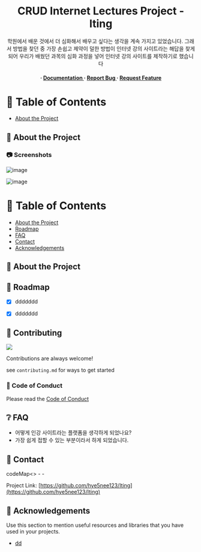 <div align='center'>

<h1>CRUD  Internet Lectures Project -Iting</h1>
<p>학원에서 배운 것에서 더 심화해서 배우고 싶다는 생각을 계속 가지고 있었습니다. 그래서 방법을 찾던 중 가장 손쉽고 제약이 덜한 방법이 인터넷 강의 사이트라는 해답을 찾게 되어 우리가 배웠던 과목의 심화 과정을 넣어 인터넷 강의 사이트를 제작하기로 했습니다 </p>

<h4> <span> · </span> <a href="https://github.com/hye5nee123/Iting/blob/master/README.md"> Documentation </a> <span> · </span> <a href="https://github.com/hye5nee123/Iting/issues"> Report Bug </a> <span> · </span> <a href="https://github.com/hye5nee123/Iting/issues"> Request Feature </a> </h4>


</div>

# :notebook_with_decorative_cover: Table of Contents

- [About the Project](#star2-about-the-project)


## :star2: About the Project

### :camera: Screenshots
![image](https://github.com/hye5nee123/Iting/assets/152113818/047264bd-c20c-4ddd-8a52-2709812b2e38)

![image](https://github.com/hye5nee123/Iting/assets/152113818/4e8e0b97-4aa8-4289-9958-d3a749d07dd4)
<!--스크린샷 들어올 자리!-->


</div>

# :notebook_with_decorative_cover: Table of Contents

- [About the Project](#star2-about-the-project)
- [Roadmap](#compass-roadmap)
- [FAQ](#grey_question-faq)
- [Contact](#handshake-contact)
- [Acknowledgements](#gem-acknowledgements)


## :star2: About the Project

## :compass: Roadmap

* [x] ddddddd
* [x] ddddddd


## :wave: Contributing

<a href="https://github.com/hye5nee123/Iting/graphs/contributors"> <img src="https://contrib.rocks/image?repo=Louis3797/awesome-readme-template" /> </a>

Contributions are always welcome!

see `contributing.md` for ways to get started

### :scroll: Code of Conduct

Please read the [Code of Conduct](https://github.com/hye5nee123/Iting/blob/master/CODE_OF_CONDUCT.md)

## :grey_question: FAQ

- 어떻게 인강 사이트라는 플랫폼을 생각하게 되었나요?
- 가장 쉽게 접할 수 있는 부분이라서 하게 되었습니다.


## :handshake: Contact

codeMap<> - -

Project Link: [https://github.com/hye5nee123/Iting](https://github.com/hye5nee123/Iting)

## :gem: Acknowledgements

Use this section to mention useful resources and libraries that you have used in your projects.

- [dd](dd)
